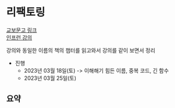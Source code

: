 # 리팩토링

[교보문고 링크](https://product.kyobobook.co.kr/detail/S000001810241)  
[인프런 강의](https://www.inflearn.com/course/%EB%A6%AC%ED%8C%A9%ED%86%A0%EB%A7%81)

강의와 동일한 이름의 책의 챕터를 읽고와서 강의를 같이 보면서 정리

* 진행
  * 2023년 03월 18일(토) -> 이해해기 힘든 이름, 중복 코드, 긴 함수
  * 2023년 03월 25일(토)
  
## 요약